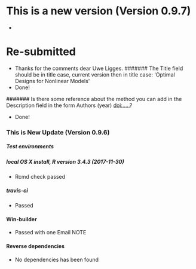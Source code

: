 # This is a new version (Version 0.9.7)
* 


# Re-submitted
* Thanks for the comments dear Uwe Ligges. 
####### The Title field should be in title case, current version then in title case: 'Optimal Designs for Nonlinear Models'
* Done!


####### Is there some reference about the method you can add in the Description field in the form Authors (year) <doi:.....>?
* Done!


### This is New Update (Version 0.9.6)
##### Test environments

##### local OS X install, R version 3.4.3 (2017-11-30)
* Rcmd check passed 

##### travis-ci 
* Passed

#### Win-builder
* Passed with one Email NOTE


#### Reverse dependencies
* No dependencies has been found






